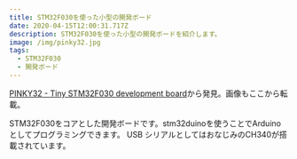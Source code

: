 ```yaml
---
title: STM32F030を使った小型の開発ボード
date: 2020-04-15T12:00:31.717Z
description: STM32F030を使った小型の開発ボードを紹介します。
image: /img/pinky32.jpg
tags:
  - STM32F030
  - 開発ボード
---
```

[PINKY32 - Tiny STM32F030 development board](https://www.tindie.com/products/nicethings/pinky32-tiny-stm32f030-development-board/)から発見。画像もここから転載。

STM32F030をコアとした開発ボードです。stm32duinoを使うことでArduinoとしてプログラミングできます。
USB シリアルとしてはおなじみのCH340が搭載されています。
